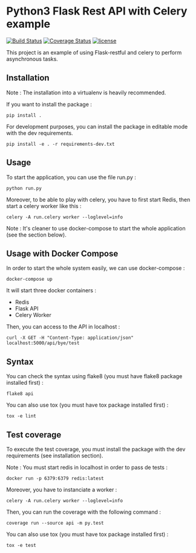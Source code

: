 # Python3 Flask Rest API with Celery example

[![Build Status](https://travis-ci.org/MatthieuGouel/python-flask-celery-example.svg?branch=master)](https://travis-ci.org/MatthieuGouel/python-flask-celery-example)
[![Coverage Status](https://img.shields.io/coveralls/github/MatthieuGouel/python-flask-celery-example.svg)](https://coveralls.io/github/MatthieuGouel/python-flask-celery-example?branch=master)
[![license](https://img.shields.io/github/license/MatthieuGouel/python-flask-celery-example.svg)](https://github.com/MatthieuGouel/python-flask-celery-example/blob/master/LICENSE)

This project is an example of using Flask-restful and celery to perform asynchronous tasks.

## Installation

Note : The installation into a virtualenv is heavily recommended.

If you want to install the package :

```
pip install .
```

For development purposes, you can install the package in editable mode with the dev requirements.

```
pip install -e . -r requirements-dev.txt
```

## Usage

To start the application, you can use the file run.py :

```
python run.py
```

Moreover, to be able to play with celery, you have to first start Redis, then start a celery worker like this :

```
celery -A run.celery worker --loglevel=info
```

Note : It's cleaner to use docker-compose to start the whole application (see the section below).

## Usage with Docker Compose

In order to start the whole system easily, we can use docker-compose :

```
docker-compose up
```

It will start three docker containers :
- Redis
- Flask API
- Celery Worker

Then, you can access to the API in localhost :

```
curl -X GET -H "Content-Type: application/json" localhost:5000/api/bye/test
```

## Syntax

You can check the syntax using flake8 (you must have flake8 package installed first) :

```
flake8 api
```

You can also use tox (you must have tox package installed first) :

```
tox -e lint
```

## Test coverage

To execute the test coverage, you must install the package with the dev requirements (see installation section).

Note : You must start redis in localhost in order to pass de tests :

```
docker run -p 6379:6379 redis:latest
```

Moreover, you have to instanciate a worker :
```
celery -A run.celery worker --loglevel=info
```

Then, you can run the coverage with the following command :

```
coverage run --source api -m py.test
```

You can also use tox (you must have tox package installed first) :

```
tox -e test
```
